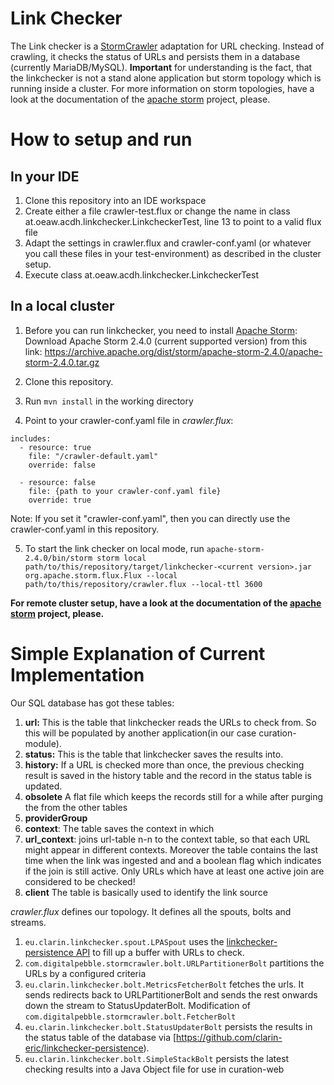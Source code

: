 # Link Checker
The Link checker is a [StormCrawler](https://github.com/DigitalPebble/storm-crawler) 
adaptation for URL checking. Instead of crawling, it checks the status of URLs and
persists them in a database (currently MariaDB/MySQL). 
**Important** for understanding is the fact, that the linkchecker is not a stand alone application 
but storm topology which is running inside a cluster. For more information on storm topologies, 
have a look at the documentation of the [apache storm](https://storm.apache.org/releases/2.4.0/Concepts.html) project, please.   

# How to setup and run

## In your IDE
1. Clone this repository into an IDE workspace
2. Create either a file crawler-test.flux or change the name in class at.oeaw.acdh.linkchecker.LinkcheckerTest, line 13 to point to a valid flux file
3. Adapt the settings in crawler.flux and crawler-conf.yaml (or whatever you call these files in your test-environment) as described in the cluster setup.
4. Execute class at.oeaw.acdh.linkchecker.LinkcheckerTest

## In a local cluster
1. Before you can run linkchecker, you need to install [Apache Storm](https://storm.apache.org/):
Download Apache Storm 2.4.0 (current supported version) from this link: https://archive.apache.org/dist/storm/apache-storm-2.4.0/apache-storm-2.4.0.tar.gz

2. Clone this repository.

3. Run `mvn install` in the working directory

4. Point to your crawler-conf.yaml file in *crawler.flux*:
  
  ```
  includes:
    - resource: true
      file: "/crawler-default.yaml"
      override: false

    - resource: false
      file: {path to your crawler-conf.yaml file}
      override: true
  ```
  Note: If you set it "crawler-conf.yaml", then you can directly use the crawler-conf.yaml in this repository.

5. To start the link checker on local mode, run `apache-storm-2.4.0/bin/storm storm local path/to/this/repository/target/linkchecker-<current version>.jar  org.apache.storm.flux.Flux --local path/to/this/repository/crawler.flux --local-ttl 3600`

**For remote cluster setup, have a look at the documentation of the [apache storm](https://storm.apache.org/releases/2.4.0/Setting-up-a-Storm-cluster.html) project, please.**
  
# Simple Explanation of Current Implementation

Our SQL database has got these tables:
1. **url:** This is the table that linkchecker reads the URLs to check from. So this will be populated by another application(in our case curation-module).
1. **status:** This is the table that linkchecker saves the results into.
1. **history:** If a URL is checked more than once, the previous checking result is saved in the history table and the record in the status table is updated.   
1. **obsolete** A flat file which keeps the records still for a while after purging the from the other tables 
1. **providerGroup**
1. **context**: The table saves the context in which
1. **url_context**: joins url-table n-n to the context table, so that each URL might appear in different contexts. Moreover the table contains the last time when the link was ingested and and a boolean flag which indicates if the join is still active. Only URLs which have at least one active join are considered to be checked!
1. **client** The table is basically used to identify the link source

*crawler.flux* defines our topology. It defines all the spouts, bolts and streams.
1. `eu.clarin.linkchecker.spout.LPASpout` uses the [linkchecker-persistence API](https://github.com/clarin-eric/linkchecker-persistence) to fill up a buffer with URLs to check.
1. `com.digitalpebble.stormcrawler.bolt.URLPartitionerBolt` partitions the URLs by a configured criteria
1. `eu.clarin.linkchecker.bolt.MetricsFetcherBolt` fetches the urls. It sends redirects back to URLPartitionerBolt and sends the rest onwards down the stream to StatusUpdaterBolt. Modification of  `com.digitalpebble.stormcrawler.bolt.FetcherBolt`
1. `eu.clarin.linkchecker.bolt.StatusUpdaterBolt` persists the results in the status table of the database via [https://github.com/clarin-eric/linkchecker-persistence).
1. `eu.clarin.linkchecker.bolt.SimpleStackBolt` persists the latest checking results into a Java Object file for use in curation-web

